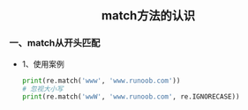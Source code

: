## <center>match方法的认识</center>

### 一、match从开头匹配

* 1、使用案例

  ```py
  print(re.match('www', 'www.runoob.com'))
  # 忽视大小写
  print(re.match('wwW', 'www.runoob.com', re.IGNORECASE))
  ```